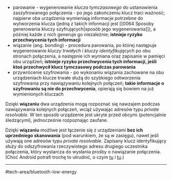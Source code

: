 - parowanie - wygenerowanie *klucza tymczasowego* do ustanowienia zaszyfrowanego połączenia - po jego zakończeniu klucz traci ważność; najpierw oba urządzenia wymieniają informacje potrzebne do wytworzenia klucza (jedną z takich informacji jest [[0064 Sposoby generowania kluczy szyfrujących|sposób jego wygenerowania]]), a później każde z nich generuje go niezależnie; **istnieje ryzyko przechwycenia tych informacji**
- wiązanie (ang. bonding) - procedura parowania, po której następuje wygenerowanie *kluczy trwałych* i *kluczy identyfikujących* po obu stronach połączenia, a następnie ich wymiana oraz zapisanie w pamięci obu urządzeń; **istnieje ryzyko przechwycenia tych informacji, jeśli ktoś przechwycił klucz tymczasowy podczas parowania**
- przywrócenie szyfrowania - po wykonaniu wiązania zachowane na obu urządzeniach klucze trwałe służą do szybkiego odtworzenia szyfrowania przy nawiązywaniu kolejnych połączeń; **takie informacje o szyfrowaniu są nie do przechwycenia**, opierają się bowiem na już wymienionych kluczach

Dzięki **wiązaniu** dwa urządzenia mogą rozpoznać się nawzajem podczas nawiązywania kolejnych połączeń, wciąż używając adresów typu *private resolvable*. W ten sposób urządzenie jest ukryte przed obcymi (potencjalnie śledzącymi), jednocześnie rozpoznając zaufane.

Dzięki **wiązaniu** możliwe jest łączenie się z urządzeniami **bez ich uprzedniego skanowania** (pod warunkiem, że są w zasięgu), nawet jeśli używają one adresów typu *private resolvable*. Zapisany klucz identyfikujący służy do odszyfrowania rzeczywistego adresu drugiego uczestnika połączenia, który wystarcza do wysłania prośby o nawiązanie połączenia. 
(Choć Android potrafi trochę to utrudnić, o czym [tu](https://stackoverflow.com/questions/23471364/private-vs-public-addresses-in-bluetooth-low-energy-on-android) i [tu](https://stackoverflow.com/questions/32886725/android-4-4-bluetooth-low-energy-connect-without-scanning-for-a-ble-device).)

---
#tech-area/bluetooth-low-energy 



